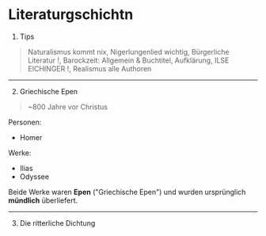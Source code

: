 # Literaturgschichtn
1. Tips

> Naturalismus kommt nix,
Nigerlungenlied wichtig,
Bürgerliche Literatur !,
Barockzeit: Allgemein & Buchtitel,
Aufklärung,
ILSE EICHINGER !,
Realismus alle Authoren

---

2. Griechische Epen

> ~800 Jahre vor Christus

Personen:
- Homer

Werke: 
- Ilias
- Odyssee

Beide Werke waren **Epen** ("Griechische Epen") und wurden ursprünglich **mündlich** überliefert.

---

3. Die ritterliche Dichtung

